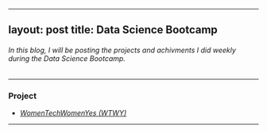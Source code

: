 ---
layout: post
title: Data Science Bootcamp 
----

###### In this blog, I will be posting the projects and achivments I did weekly during the Data Science Bootcamp. 
-----

### Project

* [*WomenTechWomenYes (WTWY)*](https://lamam13.github.io/2019/09/07/WomenTechWomenYes/)

-----


